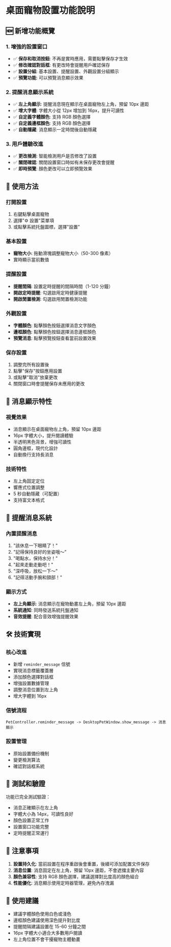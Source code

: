 # 桌面寵物設置功能說明

## 🆕 新增功能概覽

### 1. 增強的設置窗口

- ✅ **保存和取消按鈕**: 不再是實時應用，需要點擊保存才生效
- ✅ **修改確認對話框**: 有更改時會提醒用戶確認保存
- ✅ **設置分組**: 基本設置、提醒設置、外觀設置分組顯示
- ✅ **預覽功能**: 可以預覽消息顯示效果

### 2. 提醒消息顯示系統

- ✅ **左上角顯示**: 提醒消息現在顯示在桌面寵物左上角，預留 10px 邊距
- ✅ **增大字體**: 字體大小從 12px 增加到 16px，提升可讀性
- ✅ **自定義字體顏色**: 支持 RGB 顏色選擇
- ✅ **自定義邊框顏色**: 支持 RGB 顏色選擇
- ✅ **自動隱藏**: 消息顯示一定時間後自動隱藏

### 3. 用戶體驗改進

- ✅ **更改檢測**: 智能檢測用戶是否修改了設置
- ✅ **關閉確認**: 關閉設置窗口時如有未保存更改會提醒
- ✅ **即時預覽**: 顏色更改可以立即預覽效果

## 🎯 使用方法

### 打開設置

1. 右鍵點擊桌面寵物
2. 選擇"⚙️ 設置"菜單項
3. 或點擊系統托盤圖標，選擇"設置"

### 基本設置

- **寵物大小**: 拖動滑塊調整寵物大小（50-300 像素）
- 實時顯示當前數值

### 提醒設置

- **提醒間隔**: 設置定時提醒的間隔時間（1-120 分鐘）
- **開啟定時提醒**: 勾選啟用定時健康提醒
- **開啟閒置檢測**: 勾選啟用閒置檢測功能

### 外觀設置

- **字體顏色**: 點擊顏色按鈕選擇消息文字顏色
- **邊框顏色**: 點擊顏色按鈕選擇消息邊框顏色
- **預覽消息**: 點擊預覽按鈕查看當前設置效果

### 保存設置

1. 調整完所有設置後
2. 點擊"保存"按鈕應用設置
3. 或點擊"取消"放棄更改
4. 關閉窗口時會提醒保存未應用的更改

## 🎨 消息顯示特性

### 視覺效果

- 消息顯示在桌面寵物左上角，預留 10px 邊距
- 16px 字體大小，提升閱讀體驗
- 半透明黑色背景，增強可讀性
- 圓角邊框，現代化設計
- 自動換行支持長消息

### 技術特性

- 左上角固定定位
- 響應式位置調整
- 5 秒自動隱藏（可配置）
- 支持富文本格式

## 🔧 提醒消息系統

### 內置提醒消息

1. "該休息一下眼睛了！"
2. "記得保持良好的坐姿哦～"
3. "喝點水，保持水分！"
4. "起來走動走動吧！"
5. "深呼吸，放松一下～"
6. "記得活動手腕和頸部！"

### 顯示方式

- **左上角顯示**: 消息顯示在寵物動畫左上角，預留 10px 邊距
- **系統通知**: 同時發送系統托盤通知
- **音效提醒**: 配合音效增強提醒效果

## 🛠️ 技術實現

### 核心改進

- 新增 `reminder_message` 信號
- 實現消息標籤覆蓋層
- 添加顏色選擇對話框
- 增強設置數據管理
- 調整消息位置到左上角
- 增大字體到 16px

### 信號流程

```
PetController.reminder_message -> DesktopPetWindow.show_message -> 消息顯示
```

### 設置管理

- 原始設置備份機制
- 變更檢測算法
- 確認對話框系統

## 🐛 測試和驗證

功能已完全測試驗證：

- 消息正確顯示在左上角
- 字體大小為 14px，可讀性良好
- 顏色設置正常工作
- 設置窗口功能完整
- 定時提醒正常運行

## 📝 注意事項

1. **設置持久化**: 當前設置在程序重啟後會重置，後續可添加配置文件保存
2. **消息位置**: 消息固定在左上角，預留 10px 邊距，不會遮擋主要內容
3. **顏色兼容性**: 支持 RGB 顏色選擇，建議選擇對比度高的顏色組合
4. **性能優化**: 消息顯示使用定時器管理，避免內存洩漏

## 🎉 使用建議

- 建議字體顏色使用白色或淺色
- 邊框顏色建議使用深色提升對比度
- 提醒間隔建議設置在 15-60 分鐘之間
- 16px 字體大小適合大多數用戶閱讀
- 左上角位置不會干擾寵物主體動畫
